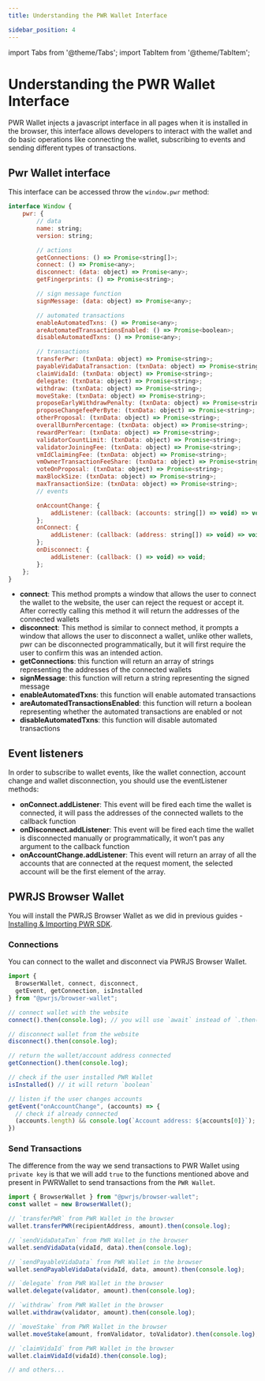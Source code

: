 ```yaml
---
title: Understanding the PWR Wallet Interface

sidebar_position: 4
---
```

import Tabs from '@theme/Tabs';
import TabItem from '@theme/TabItem';

# Understanding the PWR Wallet Interface

PWR Wallet injects a javascript interface in all pages when it is installed in the browser, this interface allows developers to interact with the wallet and do basic operations like connecting the wallet, subscribing to events and sending different types of transactions.

## Pwr Wallet interface

This interface can be accessed throw the `window.pwr` method:

```js
interface Window {
    pwr: {
        // data
        name: string;
        version: string;

        // actions
        getConnections: () => Promise<string[]>;
        connect: () => Promise<any>;
        disconnect: (data: object) => Promise<any>;
        getFingerprints: () => Promise<string>;

        // sign message function
        signMessage: (data: object) => Promise<any>;

        // automated transactions
        enableAutomatedTxns: () => Promise<any>;
        areAutomatedTransactionsEnabled: () => Promise<boolean>;
        disableAutomatedTxns: () => Promise<any>;

        // transactions
        transferPwr: (txnData: object) => Promise<string>;
        payableVidaDataTransaction: (txnData: object) => Promise<string>;
        claimVidaId: (txnData: object) => Promise<string>;
        delegate: (txnData: object) => Promise<string>;
        withdraw: (txnData: object) => Promise<string>;
        moveStake: (txnData: object) => Promise<string>;
        proposeEarlyWithdrawPenalty: (txnData: object) => Promise<string>;
        proposeChangefeePerByte: (txnData: object) => Promise<string>;
        otherProposal: (txnData: object) => Promise<string>;
        overallBurnPercentage: (txnData: object) => Promise<string>;
        rewardPerYear: (txnData: object) => Promise<string>;
        validatorCountLimit: (txnData: object) => Promise<string>;
        validatorJoiningFee: (txnData: object) => Promise<string>;
        vmIdClaimingFee: (txnData: object) => Promise<string>;
        vmOwnerTransactionFeeShare: (txnData: object) => Promise<string>;
        voteOnProposal: (txnData: object) => Promise<string>;
        maxBlockSize: (txnData: object) => Promise<string>;
        maxTransactionSize: (txnData: object) => Promise<string>;
        // events

        onAccountChange: {
            addListener: (callback: (accounts: string[]) => void) => void;
        };
        onConnect: {
            addListener: (callback: (address: string[]) => void) => void;
        };
        onDisconnect: {
            addListener: (callback: () => void) => void;
        };
    };
}
```

- **connect**: This method prompts a window that allows the user to connect the wallet to the website, the user can reject the request or accept it. After correctly calling this method it will return the addresses of the connected wallets
- **disconnect**: This method is similar to connect method, it prompts a window that allows the user to disconnect a wallet, unlike other wallets, pwr can be disconnected programmatically, but it will first require the user to confirm this was an intended action.
- **getConnections**: this function will return an array of strings representing the addresses of the connected wallets
- **signMessage**: this function will return a string representing the signed message
- **enableAutomatedTxns**: this function will enable automated transactions
- **areAutomatedTransactionsEnabled**: this function will return a boolean representing whether the automated transactions are enabled or not
- **disableAutomatedTxns**: this function will disable automated transactions

## Event listeners

In order to subscribe to wallet events, like the wallet connection, account change and wallet disconnection, you should use the eventListener methods:

- **onConnect.addListener**: This event will be fired each time the wallet is connected, it will pass the addresses of the connected wallets to the callback function
- **onDisconnect.addListener**: This event will be fired each time the wallet is disconnected manually or programmatically, it won’t pas any argument to the callback function
- **onAccountChange.addListener**: This event will return an array of all the accounts that are connected at the request moment, the selected account will be the first element of the array.

## PWRJS Browser Wallet

You will install the PWRJS Browser Wallet as we did in previous guides - [Installing & Importing PWR SDK](/developers/sdks/overview). 

### Connections

You can connect to the wallet and disconnect via PWRJS Browser Wallet.

```js
import { 
  BrowserWallet, connect, disconnect, 
  getEvent, getConnection, isInstalled 
} from "@pwrjs/browser-wallet";

// connect wallet with the website
connect().then(console.log); // you will use `await` instead of `.then()`

// disconnect wallet from the website
disconnect().then(console.log);

// return the wallet/account address connected
getConnection().then(console.log);

// check if the user installed PWR Wallet
isInstalled() // it will return `boolean`

// listen if the user changes accounts
getEvent("onAccountChange", (accounts) => {
  // check if already connected
  (accounts.length) && console.log(`Account address: ${accounts[0]}`);
})
```

### Send Transactions

The difference from the way we send transactions to PWR Wallet using `private key` is that we will add `true` to the functions mentioned above and present in PWRWallet to send transactions from the `PWR Wallet`.

```js
import { BrowserWallet } from "@pwrjs/browser-wallet";
const wallet = new BrowserWallet();

// `transferPWR` from PWR Wallet in the browser
wallet.transferPWR(recipientAddress, amount).then(console.log);

// `sendVidaDataTxn` from PWR Wallet in the browser
wallet.sendVidaData(vidaId, data).then(console.log);

// `sendPayableVidaData` from PWR Wallet in the browser
wallet.sendPayableVidaData(vidaId, data, amount).then(console.log);

// `delegate` from PWR Wallet in the browser
wallet.delegate(validator, amount).then(console.log);

// `withdraw` from PWR Wallet in the browser
wallet.withdraw(validator, amount).then(console.log);

// `moveStake` from PWR Wallet in the browser
wallet.moveStake(amount, fromValidator, toValidator).then(console.log);

// `claimVidaId` from PWR Wallet in the browser
wallet.claimVidaId(vidaId).then(console.log);

// and others...
```
